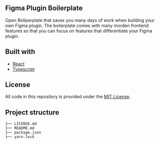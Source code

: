 ## Figma Plugin Boilerplate

Open Boliperplate that saves you many days of work when building your own Figma plugin. The boilerplate comes with many morden frontend features so that you can focus on features that differentiate your Figma plugin.

## Built with

- [React](https://github.com/facebook/react)
- [Typescript](https://github.com/Microsoft/TypeScript)


## License

All code in this repository is provided under the [MIT License](https://github.com/RaoHai/figma-plugin-typscript-react-boilerplate/blob/master/LICENSE.md).

## Project structure

```
├── LICENSE.md
├── README.md
├── package.json
├── yarn.lock
```
